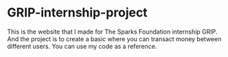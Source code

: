 # GRIP-internship-project
This is the website that I made for The Sparks Foundation internship GRIP. And the project is to create a basic where you can transact money between different users.
You can use my code as a reference.
